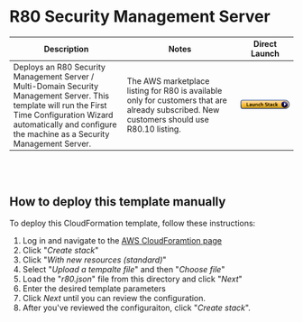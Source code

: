 # R80 Security Management Server
<table>
    <thead>
        <tr>
            <th>Description</th>
            <th>Notes</th>
            <th>Direct Launch</th>
        </tr>
    </thead>
    <tbody>
        <tr>
            <td width="40%">
           Deploys an R80 Security Management Server / Multi-Domain Security Management Server.  This template will run the First Time Configuration Wizard automatically and configure the machine as a Security Management Server.
            </td>
            <td width="40%">The AWS marketplace listing for R80 is available only for customers that are already subscribed. New customers should use R80.10 listing. </td>
            <td><a href="https://console.aws.amazon.com/cloudformation/home#/stacks/create/review?templateURL=https%3A%2F%2Fs3.amazonaws.com%2FCloudFormationTemplate%2Fr80.json&stackName=Check-Point-R80"><img src="../../../../aws/images/launch.png"/></a></td>
        </tr>
    </tbody>
</table>
<br/>
<br/>

## How to deploy this template manually
To deploy this CloudFormation template, follow these instructions:
1. Log in and navigate to the [AWS CloudForamtion page](https://console.aws.amazon.com/cloudformation/)
2. Click "*Create stack*"
3. Click "*With new resources (standard)*"
4. Select "*Upload a tempalte file*" and then "*Choose file*"
5. Load the "*r80.json*" file from this directory and click "*Next*"
6. Enter the desired template parameters
7. Click *Next* until you can review the configuration.
8. After you've reviewed the configuraiton, click "*Create stack*".